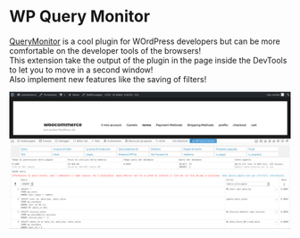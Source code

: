# WP Query Monitor

[QueryMonitor](https://it.wordpress.org/plugins/query-monitor/) is a cool plugin for WOrdPress developers but can be more comfortable on the developer tools of the browsers!  
This extension take the output of the plugin in the page inside the DevTools to let you to move in a second window!  
Also implement new features like the saving of filters!

![](screen.png) 
